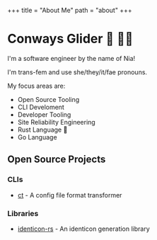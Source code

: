 +++
title = "About Me"
path = "about"
+++

# Conways Glider :crab: :transgender_flag:

I'm a software engineer by the name of Nia!

I'm trans-fem and use she/they/it/fae pronouns.

My focus areas are:

- Open Source Tooling
- CLI Develoment
- Developer Tooling
- Site Reliability Engineering
- Rust Language :crab:
- Go Language

## Open Source Projects

### CLIs

- [ct](https://github.com/conways-glider/ct) - A config file format transformer

### Libraries

- [identicon-rs](https://github.com/conways-glider/ct) - An identicon generation library
